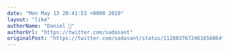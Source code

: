 ```yaml
---
date: "Mon May 13 20:41:53 +0000 2019"
layout: "like"
authorName: "Daniel 📎"
authorUrl: "https://twitter.com/sadasant"
originalPost: "https://twitter.com/sadasant/status/1128037672461656064"
---
```

